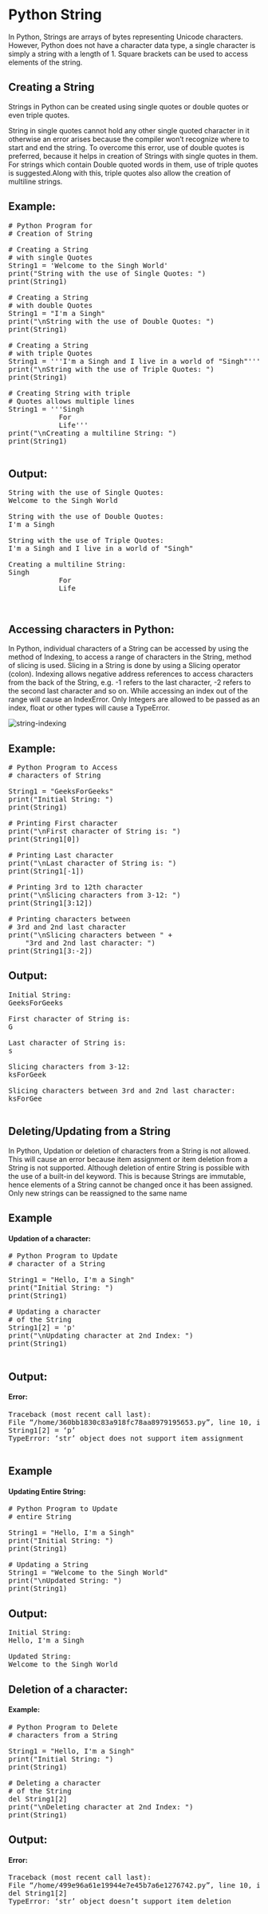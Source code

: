 # Python String

In Python, Strings are arrays of bytes representing Unicode characters. However, Python does not have a character data type,
a single character is simply a string with a length of 1. Square brackets can be used to access elements of the string.

## Creating a String
Strings in Python can be created using single quotes or double quotes or even triple quotes.

String in single quotes cannot hold any other single quoted character in it otherwise an error arises because the compiler
won’t recognize where to start and end the string. To overcome this error, use of double quotes is preferred, because it 
helps in creation of Strings with single quotes in them. For strings which contain Double quoted words in them, use of 
triple quotes is suggested.Along with this, triple quotes also allow the creation of multiline strings.

## Example:

<pre>
# Python Program for 
# Creation of String 
  
# Creating a String  
# with single Quotes 
String1 = 'Welcome to the Singh World'
print("String with the use of Single Quotes: ") 
print(String1) 
  
# Creating a String 
# with double Quotes 
String1 = "I'm a Singh"
print("\nString with the use of Double Quotes: ") 
print(String1) 
  
# Creating a String 
# with triple Quotes 
String1 = '''I'm a Singh and I live in a world of "Singh"'''
print("\nString with the use of Triple Quotes: ") 
print(String1) 
  
# Creating String with triple 
# Quotes allows multiple lines 
String1 = '''Singh 
            For 
            Life'''
print("\nCreating a multiline String: ") 
print(String1) 

</pre>

## Output:

<pre>
String with the use of Single Quotes: 
Welcome to the Singh World

String with the use of Double Quotes: 
I'm a Singh

String with the use of Triple Quotes: 
I'm a Singh and I live in a world of "Singh"

Creating a multiline String: 
Singh
            For
            Life
            
    </pre>
    
   
   ## Accessing characters in Python:
   
In Python, individual characters of a String can be accessed by using the method of Indexing, to access a range of characters in the String, method of slicing is used. Slicing in a String is done by using a Slicing operator (colon). Indexing allows negative address references to access characters from the back of the String, e.g. -1 refers to the last character, -2 refers to the second last character and so on.
While accessing an index out of the range will cause an IndexError. Only Integers are allowed to be passed as an index, float or other types will cause a TypeError.


![string-indexing](https://user-images.githubusercontent.com/31289155/47180049-2dd1f380-d33d-11e8-9e44-2eb3e10ee691.jpg)


## Example:

<pre>
# Python Program to Access 
# characters of String 
  
String1 = "GeeksForGeeks"
print("Initial String: ") 
print(String1) 
  
# Printing First character 
print("\nFirst character of String is: ") 
print(String1[0]) 
  
# Printing Last character 
print("\nLast character of String is: ") 
print(String1[-1]) 
  
# Printing 3rd to 12th character 
print("\nSlicing characters from 3-12: ") 
print(String1[3:12]) 
  
# Printing characters between  
# 3rd and 2nd last character 
print("\nSlicing characters between " +
    "3rd and 2nd last character: ") 
print(String1[3:-2]) 
</pre>


## Output:
<pre>
Initial String: 
GeeksForGeeks

First character of String is: 
G

Last character of String is: 
s

Slicing characters from 3-12: 
ksForGeek

Slicing characters between 3rd and 2nd last character: 
ksForGee

</pre>

## Deleting/Updating from a String
In Python, Updation or deletion of characters from a String is not allowed. This will cause an error because item assignment or item deletion from a String is not supported. Although deletion of entire String is possible with the use of a built-in del keyword. This is because Strings are immutable, hence elements of a String cannot be changed once it has been assigned. Only new strings can be reassigned to the same name
## Example
#### Updation of a character:

<pre>
# Python Program to Update 
# character of a String 
  
String1 = "Hello, I'm a Singh"
print("Initial String: ") 
print(String1) 
  
# Updating a character  
# of the String 
String1[2] = 'p'
print("\nUpdating character at 2nd Index: ") 
print(String1)

</pre>

## Output:

#### Error:
<pre>
Traceback (most recent call last):
File “/home/360bb1830c83a918fc78aa8979195653.py”, line 10, in 
String1[2] = ‘p’
TypeError: ‘str’ object does not support item assignment

</pre>


## Example
#### Updating Entire String:

<pre>
# Python Program to Update 
# entire String 
  
String1 = "Hello, I'm a Singh"
print("Initial String: ") 
print(String1) 
  
# Updating a String 
String1 = "Welcome to the Singh World"
print("\nUpdated String: ") 
print(String1) 
</pre>

## Output:

<pre>
Initial String: 
Hello, I'm a Singh

Updated String: 
Welcome to the Singh World
</pre>

## Deletion of a character:

#### Example:
<pre>
# Python Program to Delete 
# characters from a String 
  
String1 = "Hello, I'm a Singh"
print("Initial String: ") 
print(String1) 
  
# Deleting a character  
# of the String 
del String1[2]  
print("\nDeleting character at 2nd Index: ") 
print(String1) 
</pre>

## Output:

#### Error:
<pre>
Traceback (most recent call last):
File “/home/499e96a61e19944e7e45b7a6e1276742.py”, line 10, in 
del String1[2]
TypeError: ‘str’ object doesn’t support item deletion

</pre>
